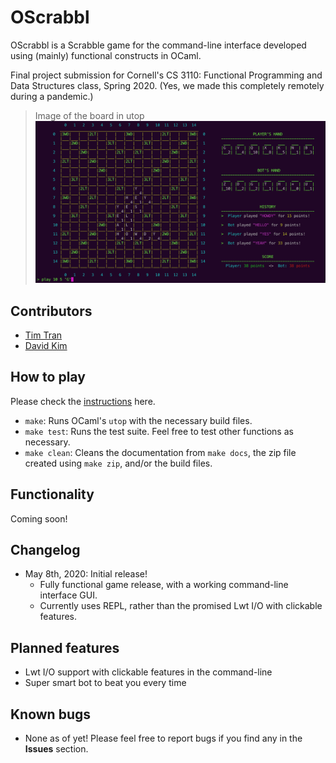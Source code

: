 # OScrabbl
OScrabbl is a Scrabble game for the command-line interface developed using (mainly) functional constructs in OCaml. 

Final project submission for Cornell's CS 3110: Functional Programming and Data Structures class, Spring 2020. (Yes, we made this completely remotely during a pandemic.)

> Image of the board in utop
![Image of the board in utop](images/example.png)

## Contributors
- [Tim Tran](https://github.com/tacascer) 
- [David Kim](https://github.com/TrueshotBarrage)

## How to play
Please check the [instructions](INSTALL.md) here.
- `make`: Runs OCaml's `utop` with the necessary build files.
- `make test`: Runs the test suite. Feel free to test other functions as necessary.
- `make clean`: Cleans the documentation from `make docs`, the zip file created using `make zip`, and/or the build files. 

## Functionality
Coming soon!

## Changelog
- May 8th, 2020: Initial release!
  - Fully functional game release, with a working command-line interface GUI. 
  - Currently uses REPL, rather than the promised Lwt I/O with clickable features.

## Planned features
- Lwt I/O support with clickable features in the command-line
- Super smart bot to beat you every time

## Known bugs
- None as of yet! Please feel free to report bugs if you find any in the **Issues** section.
